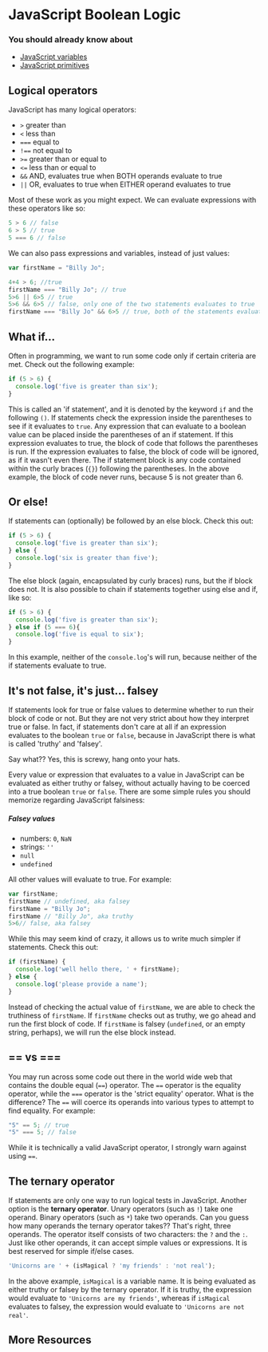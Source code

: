 # JavaScript Boolean Logic

### You should already know about
* [JavaScript variables](../javascript-variables/README.md)
* [JavaScript primitives](../javascript-primitives/README.md)

## Logical operators
JavaScript has many logical operators:

* `>` greater than
* `<`  less than
* `===` equal to
* `!==` not equal to
* `>=` greater than or equal to
* `<=` less than or equal to
* `&&` AND, evaluates true when BOTH operands evaluate to true
* `||` OR, evaluates to true when EITHER operand evaluates to true

Most of these work as you might expect. We can evaluate expressions with these operators like so:

```js
5 > 6 // false
6 > 5 // true
5 === 6 // false
```

We can also pass expressions and variables, instead of just values:

```js
var firstName = "Billy Jo";

4+4 > 6; //true
firstName === "Billy Jo"; // true
5>6 || 6>5 // true
5>6 && 6>5 // false, only one of the two statements evaluates to true
firstName === "Billy Jo" && 6>5 // true, both of the statements evaluate to true
```

## What if...
Often in programming, we want to run some code only if certain criteria are met. Check out the following example:

```js
if (5 > 6) {
  console.log('five is greater than six');
}
```

This is called an 'if statement', and it is denoted by the keyword `if` and the following `()`. If statements check the expression inside the parentheses to see if it evaluates to `true`. Any expression that can evaluate to a boolean value can be placed inside the parentheses of an if statement. If this expression evaluates to true, the block of code that follows the parentheses is run. If the expression evaluates to false, the block of code will be ignored, as if it wasn't even there. The if statement block is any code contained within the curly braces (`{}`) following the parentheses. In the above example, the block of code never runs, because 5 is not greater than 6.

## Or else!
If statements can (optionally) be followed by an else block. Check this out:

```js
if (5 > 6) {
  console.log('five is greater than six');
} else {
  console.log('six is greater than five');
}
```

The else block (again, encapsulated by curly braces) runs, but the if block does not. It is also possible to chain if statements together using else and if, like so:

```js
if (5 > 6) {
  console.log('five is greater than six');
} else if (5 === 6){
  console.log('five is equal to six');
}
```

In this example, neither of the `console.log`'s will run, because neither of the if statements evaluate to true.

## It's not false, it's just... falsey
If statements look for true or false values to determine whether to run their block of code or not. But they are not very strict about how they interpret true or false. In fact, if statements don't care at all if an expression evaluates to the boolean `true` or `false`, because in JavaScript there is what is called 'truthy' and 'falsey'.

Say what?? Yes, this is screwy, hang onto your hats.

Every value or expression that evaluates to a value in JavaScript can be evaluated as either truthy or falsey, without actually having to be coerced into a true boolean `true` or `false`. There are some simple rules you should memorize regarding JavaScript falsiness:

##### Falsey values
  * numbers: `0`, `NaN`
  * strings: `''`
  * `null`
  * `undefined`

All other values will evaluate to true. For example:

```js
var firstName;
firstName // undefined, aka falsey
firstName = "Billy Jo";
firstName // "Billy Jo", aka truthy
5>6// false, aka falsey
```

While this may seem kind of crazy, it allows us to write much simpler if statements. Check this out:

```js
if (firstName) {
  console.log('well hello there, ' + firstName);
} else {
  console.log('please provide a name');
}
```

Instead of checking the actual value of `firstName`, we are able to check the truthiness of `firstName`. If `firstName` checks out as truthy, we go ahead and run the first block of code. If `firstName` is falsey (`undefined`, or an empty string, perhaps), we will run the else block instead.

## == vs ===
You may run across some code out there in the world wide web that contains the double equal (`==`) operator.  The `==` operator is the equality operator, while the `===` operator is the 'strict equality' operator. What is the difference? The `==` will coerce its operands into various types to attempt to find equality. For example:

```js
"5" == 5; // true
"5" === 5; // false
```

While it is technically a valid JavaScript operator, I strongly warn against using `==`.

## The ternary operator
If statements are only one way to run logical tests in JavaScript. Another option is the **ternary operator**. Unary operators (such as `!`) take one operand. Binary operators (such as `*`) take two operands. Can you guess how many operands the ternary operator takes?? That's right, three operands. The operator itself consists of two characters: the `?` and the `:`. Just like other operands, it can accept simple values or expressions. It is best reserved for simple if/else cases.

```js
'Unicorns are ' + (isMagical ? 'my friends' : 'not real');
```

In the above example, `isMagical` is a variable name. It is being evaluated as either truthy or falsey by the ternary operator. If it is truthy, the expression would evaluate to `'Unicorns are my friends'`, whereas if `isMagical` evaluates to falsey, the expression would evaluate to `'Unicorns are not real'`.

## More Resources
